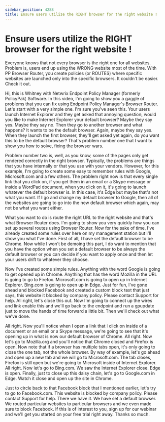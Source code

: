 ```yaml
---
sidebar_position: 4288
title: Ensure users utilize the RIGHT browser for the right website !
---
```


# Ensure users utilize the RIGHT browser for the right website !

Everyone knows that not every browser is the right one for all websites. Problem is, users end up using the WRONG website most of the time. With PP Browser Router, you create policies (or ROUTES) where specific websites are launched only into the specific browsers. It couldn't be easier. Check it out.

Hi, this is Whitney with Netwrix Endpoint Policy Manager (formerly PolicyPak) Software. In this video, I'm going to show you a gaggle of problems that you can fix using Endpoint Policy Manager's Browser Router. Let's start with a very simple one. I'm sure you've seen this. Your users launch Internet Explorer and they get asked that annoying question, would you like to make Internet Explorer your default browser? Maybe they say yes. Maybe they say no. Then they go to another browser and what happens? It wants to be the default browser. Again, maybe they say yes. When they launch the first browser, they'll get asked yet again, do you want this to be the default browser? That's problem number one that I want to show you how to solve, fixing the browser wars.

Problem number two is, well, as you know, some of the pages only get rendered correctly in the right browser. Typically, the problems are things that you have internally or that you use with your vendors. However, for this example, I'm going to create some easy to remember rules with Google, Microsoft.com and a few others. The problem right now is that every single link that you click on, if you get them in an email or a Skype message or inside a WordPad document, when you click on it, it's going to launch whatever the default browser is. In this case, it's Edge but maybe that's not what you want. If I go and change my default browser to Google, then all of the websites are going to go into the new default browser which again, may not be what you want either.

What you want to do is route the right URL to the right website and that's what Browser Router does. I'm going to show you very quickly how you can set up several routes using Browser Router. Now for the sake of time, I've already created some rules over here on my management station but I'll show you what I've done. First of all, I have set the default browser to be Chrome. Now while I won't be demoing this part, I do want to mention that you have the option when you set a default browser to be always the default browser or you can decide if you want to apply once and then let your users drift to whatever they choose.

Now I've created some simple rules. Anything with the word Google is going to get opened up in Chrome. Anything that has the word Mozilla in the URL is going to go to Firefox. Microsoft.com is going to open up in Internet Explorer. Bing.com is going to open up in Edge. Just for fun, I've gone ahead and blocked Facebook and created a custom block text that just says, this website it blocked by company policy. Please contact Support for help. All right, let's close this out. Now I'm going to connect up the wires and link enable this and we'll go back to the endpoint and run a gpupdate just to move the hands of time forward a little bit. Then we'll check out what we've done.

All right. Now you'll notice when I open a link that I click on inside of a document or an email or a Skype message, we're going to see that it's opening up in what is now our default browser of Chrome. All right. Now let's go to Mozilla.org and you'll notice that Chrome closed and Firefox is open. Now note that if a browser has multiple tabs open, it's only going to close the one tab, not the whole browser. By way of example, let's go ahead and open up a new tab and we will go to Microsoft.com. The tab closes, Firefox is still open but we're going to Microsoft inside of Internet Explorer. All right. Now let's go to Bing.com. We saw the Internet Explorer close. Edge is open. Finally, just to close up this daisy chain, let's go to Google.com in Edge. Watch it close and open up the site in Chrome.

Just to circle back to that Facebook block that I mentioned earlier, let's try to go to Facebook.com. This website is blocked by company policy. Please contact Support for help. There we have it. We have set a default browser. We routed particular websites to particular browsers and we even made sure to block Facebook. If this is of interest to you, sign up for our webinar and we'll get you started on your free trial right away. Thanks so much.